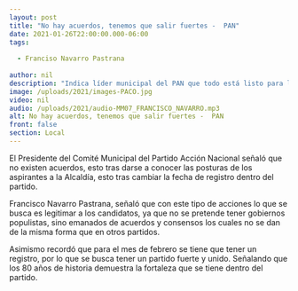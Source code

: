 ```yaml
---
layout: post
title: "No hay acuerdos, tenemos que salir fuertes -  PAN"
date: 2021-01-26T22:00:00.000-06:00
tags:
  
  - Franciso Navarro Pastrana
  
author: nil
description: "Indica líder municipal del PAN que todo está listo para la segunda jornada interna."
image: /uploads/2021/images-PACO.jpg
video: nil
audio: /uploads/2021/audio-MM07_FRANCISCO_NAVARRO.mp3
alt: No hay acuerdos, tenemos que salir fuertes -  PAN
front: false
section: Local
---
```


El Presidente del Comité Municipal del Partido Acción Nacional señaló que no existen acuerdos, esto tras darse a conocer las posturas de los aspirantes a la Alcaldía, esto tras cambiar la fecha de registro dentro del partido.

Francisco Navarro Pastrana, señaló que con este tipo de acciones lo que se busca es legitimar a los candidatos, ya que no se pretende tener gobiernos populistas, sino emanados de acuerdos y consensos los cuales no se dan de la misma forma que en otros partidos.

Asimismo recordó que para el mes de febrero se tiene que tener un registro, por lo que se busca tener un partido fuerte y unido. Señalando que los 80 años de historia demuestra la fortaleza que se tiene dentro del partido.
